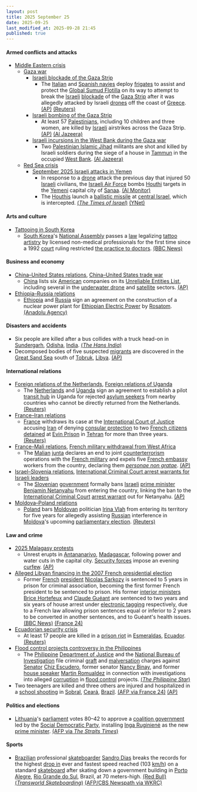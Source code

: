 ```yaml
---
layout: post
title: 2025 September 25
date: 2025-09-25
last_modified_at: 2025-09-28 21:45
published: true
---
```



#### Armed conflicts and attacks

* [Middle Eastern crisis](https://en.wikipedia.org/wiki/Middle_Eastern_crisis_%282023-present%29 "Middle Eastern crisis (2023-present)")
  * [Gaza war](https://en.wikipedia.org/wiki/Gaza_war "Gaza war")
    * [Israeli blockade of the Gaza Strip](https://en.wikipedia.org/wiki/Israeli_blockade_of_the_Gaza_Strip "Israeli blockade of the Gaza Strip")
      * The [Italian](https://en.wikipedia.org/wiki/Italian_Navy "Italian Navy") and [Spanish navies](https://en.wikipedia.org/wiki/Spanish_Navy "Spanish Navy") deploy [frigates](https://en.wikipedia.org/wiki/Frigate "Frigate") to assist and protect the [Global Sumud Flotilla](https://en.wikipedia.org/wiki/Global_Sumud_Flotilla "Global Sumud Flotilla") on its way to attempt to break the [Israeli](https://en.wikipedia.org/wiki/Israeli_Defence_Forces "Israeli Defence Forces") [blockade](https://en.wikipedia.org/wiki/Blockade "Blockade") of the [Gaza Strip](https://en.wikipedia.org/wiki/Gaza_Strip "Gaza Strip") after it was allegedly attacked by Israeli [drones](https://en.wikipedia.org/wiki/Drone_warfare "Drone warfare") off the coast of [Greece](https://en.wikipedia.org/wiki/Greece "Greece"). [(AP)](https://apnews.com/article/israel-palestinians-gaza-flotilla-activists-5e7e0e22b2813f00a0b907fae84f9284) [(Reuters)](https://www.reuters.com/world/middle-east/italy-sends-second-navy-ship-escort-gaza-aid-flotilla-2025-09-25/)
    * [Israeli bombing of the Gaza Strip](https://en.wikipedia.org/wiki/Israeli_bombing_of_the_Gaza_Strip "Israeli bombing of the Gaza Strip")
      * At least 57 [Palestinians](https://en.wikipedia.org/wiki/Palestinians "Palestinians"), including 10 children and three women, are killed by [Israeli](https://en.wikipedia.org/wiki/Israel "Israel") airstrikes across the Gaza Strip. [(AP)](https://apnews.com/article/israel-palestinians-hamas-war-news-unga-macron-09-25-2025-a92c883b97b73a2d81e064c9d12589f1) [(Al Jazeera)](https://www.aljazeera.com/news/liveblog/2025/9/25/live-israel-bombs-family-home-in-gaza-with-children-among-11-killed)
    * [Israeli incursions in the West Bank during the Gaza war](https://en.wikipedia.org/wiki/Israeli_incursions_in_the_West_Bank_during_the_Gaza_war "Israeli incursions in the West Bank during the Gaza war")
      * Two [Palestinian Islamic Jihad](https://en.wikipedia.org/wiki/Palestinian_Islamic_Jihad "Palestinian Islamic Jihad") militants are shot and killed by Israeli soldiers during the siege of a house in [Tammun](https://en.wikipedia.org/wiki/Tammun "Tammun") in the occupied [West Bank](https://en.wikipedia.org/wiki/West_Bank "West Bank"). [(Al Jazeera)](https://www.aljazeera.com/news/liveblog/2025/9/25/live-israel-bombs-family-home-in-gaza-with-children-among-11-killed?update=3981285)
  * [Red Sea crisis](https://en.wikipedia.org/wiki/Red_Sea_crisis "Red Sea crisis")
    * [September 2025 Israeli attacks in Yemen](https://en.wikipedia.org/wiki/September_2025_Israeli_attacks_in_Yemen "September 2025 Israeli attacks in Yemen")
      * In response to a [drone](https://en.wikipedia.org/wiki/Drone_warfare "Drone warfare") attack the previous day that injured 50 [Israeli](https://en.wikipedia.org/wiki/Israelis "Israelis") civilians, the [Israeli Air Force](https://en.wikipedia.org/wiki/Israeli_Air_Force "Israeli Air Force") bombs [Houthi](https://en.wikipedia.org/wiki/Houthis "Houthis") targets in the [Yemeni](https://en.wikipedia.org/wiki/Yemen "Yemen") capital city of [Sanaa](https://en.wikipedia.org/wiki/Sanaa "Sanaa"). [(Al Monitor)](https://www.al-monitor.com/originals/2025/09/israel-strikes-yemens-sanaa-day-after-eilat-drone-attack-houthi-run-tv-says)
      * The [Houthis](https://en.wikipedia.org/wiki/Houthis "Houthis") launch a [ballistic missile](https://en.wikipedia.org/wiki/Ballistic_missile "Ballistic missile") at [central Israel](https://en.wikipedia.org/wiki/Central_Israel "Central Israel"), which is intercepted. [(*The Times of Israel*)](https://www.timesofisrael.com/liveblog_entry/idf-says-houthi-missile-intercepted-no-reports-of-injuries-or-damage/) [(YNet)](https://www.ynetnews.com/article/h17rszq2xx)

#### Arts and culture

* [Tattooing in South Korea](https://en.wikipedia.org/wiki/Tattooing_in_South_Korea "Tattooing in South Korea")
  * [South Korea](https://en.wikipedia.org/wiki/South_Korea "South Korea")'s [National Assembly](https://en.wikipedia.org/wiki/National_Assembly_%28South_Korea%29 "National Assembly (South Korea)") passes a [law](https://en.wikipedia.org/wiki/Law_of_South_Korea "Law of South Korea") legalizing [tattoo artistry](https://en.wikipedia.org/wiki/Tattoo_artist "Tattoo artist") by licensed non-medical professionals for the first time since a 1992 [court](https://en.wikipedia.org/wiki/Supreme_Court_of_Korea "Supreme Court of Korea") ruling restricted [the practice to doctors](https://en.wikipedia.org/wiki/Medical_tattoo "Medical tattoo"). [(BBC News)](https://www.bbc.com/news/articles/cp8jz0vrrp4o)

#### Business and economy

* [China–United States relations](https://en.wikipedia.org/wiki/China%E2%80%93United_States_relations "China–United States relations"), [China–United States trade war](https://en.wikipedia.org/wiki/China%E2%80%93United_States_trade_war "China–United States trade war")
  * [China](https://en.wikipedia.org/wiki/China "China") lists six [American](https://en.wikipedia.org/wiki/United_States "United States") companies on its [Unreliable Entities List](https://en.wikipedia.org/wiki/Unreliable_Entities_List "Unreliable Entities List"), including several in the [underwater drone](https://en.wikipedia.org/wiki/Unmanned_underwater_vehicle "Unmanned underwater vehicle") and [satellite](https://en.wikipedia.org/wiki/Space_industry "Space industry") sectors. [(AP)](https://apnews.com/article/china-us-trade-sanctions-a76e4e0890e126dd77d56dc4b17dddbe)
* [Ethiopia–Russia relations](https://en.wikipedia.org/wiki/Ethiopia%E2%80%93Russia_relations "Ethiopia–Russia relations")
  * [Ethiopia](https://en.wikipedia.org/wiki/Ethiopia "Ethiopia") and [Russia](https://en.wikipedia.org/wiki/Russia "Russia") sign an agreement on the construction of a nuclear power plant for [Ethiopian Electric Power](https://en.wikipedia.org/wiki/Ethiopian_Electric_Power "Ethiopian Electric Power") by [Rosatom](https://en.wikipedia.org/wiki/Rosatom "Rosatom"). [(Anadolu Agency)](https://www.aa.com.tr/en/world/russia-ethiopia-sign-action-plan-on-nuclear-power-project/3699303)

#### Disasters and accidents

* Six people are killed after a bus collides with a truck head-on in [Sundergarh](https://en.wikipedia.org/wiki/Sundergarh "Sundergarh"), [Odisha](https://en.wikipedia.org/wiki/Odisha "Odisha"), [India](https://en.wikipedia.org/wiki/India "India"). [(*The Hans India*)](https://www.thehansindia.com/news/national/six-die-in-bus-truck-crash-in-sundargarh-1009674)
* Decomposed bodies of five suspected [migrants](https://en.wikipedia.org/wiki/Mediterranean_Sea_migrant_smuggling "Mediterranean Sea migrant smuggling") are discovered in the [Great Sand Sea](https://en.wikipedia.org/wiki/Great_Sand_Sea "Great Sand Sea") south of [Tobruk](https://en.wikipedia.org/wiki/Tobruk "Tobruk"), [Libya](https://en.wikipedia.org/wiki/Libya "Libya"). [(AP)](https://apnews.com/article/libya-migrant-desert-death-remains-1279b00dc52a0dc509e3c78b03af942b)

#### International relations

* [Foreign relations of the Netherlands](https://en.wikipedia.org/wiki/Foreign_relations_of_the_Netherlands "Foreign relations of the Netherlands"), [Foreign relations of Uganda](https://en.wikipedia.org/wiki/Foreign_relations_of_Uganda "Foreign relations of Uganda")
  * The [Netherlands](https://en.wikipedia.org/wiki/Netherlands "Netherlands") and [Uganda](https://en.wikipedia.org/wiki/Uganda "Uganda") sign an agreement to establish a pilot [transit hub](https://en.wikipedia.org/wiki/Transit_hub "Transit hub") in Uganda for rejected [asylum seekers](https://en.wikipedia.org/wiki/Asylum_seeker "Asylum seeker") from nearby countries who cannot be directly returned from the Netherlands. [(Reuters)](https://www.reuters.com/world/africa/netherlands-uganda-sign-letter-intent-return-hub-deal-rejected-asylum-seekers-2025-09-25/)
* [France–Iran relations](https://en.wikipedia.org/wiki/France%E2%80%93Iran_relations "France–Iran relations")
  * [France](https://en.wikipedia.org/wiki/France "France") withdraws its case at the [International Court of Justice](https://en.wikipedia.org/wiki/International_Court_of_Justice "International Court of Justice") accusing [Iran](https://en.wikipedia.org/wiki/Iran "Iran") of denying [consular protection](https://en.wikipedia.org/wiki/Consular_protection "Consular protection") to two [French citizens](https://en.wikipedia.org/wiki/French_people "French people") [detained](https://en.wikipedia.org/wiki/List_of_foreign_nationals_detained_in_Iran "List of foreign nationals detained in Iran") at [Evin Prison](https://en.wikipedia.org/wiki/Evin_Prison "Evin Prison") in [Tehran](https://en.wikipedia.org/wiki/Tehran "Tehran") for more than three years. [(Reuters)](https://www.reuters.com/world/middle-east/france-drops-world-court-case-against-iran-over-detained-citizens-2025-09-25/)
* [France–Mali relations](https://en.wikipedia.org/wiki/France%E2%80%93Mali_relations "France–Mali relations"), [French military withdrawal from West Africa](https://en.wikipedia.org/wiki/French_military_withdrawal_from_West_Africa_%282022%E2%80%93present%29 "French military withdrawal from West Africa (2022–present)")
  * The [Malian](https://en.wikipedia.org/wiki/Mali "Mali") [junta](https://en.wikipedia.org/wiki/Government_of_Mali "Government of Mali") declares an end to joint [counterterrorism](https://en.wikipedia.org/wiki/Counterterrorism "Counterterrorism") operations with the [French military](https://en.wikipedia.org/wiki/French_military "French military") and expels five [French embassy](https://en.wikipedia.org/wiki/Diplomatic_missions_of_France "Diplomatic missions of France") workers from the country, declaring them *[personae non gratae](https://en.wikipedia.org/wiki/Persona_non_grata "Persona non grata")*. [(AP)](https://apnews.com/article/mali-france-intelligence-services-diplomacy-embassy-d5540b8380dc37eb40699cbf61f66ec0)
* [Israel–Slovenia relations](https://en.wikipedia.org/wiki/Israel%E2%80%93Slovenia_relations "Israel–Slovenia relations"), [International Criminal Court arrest warrants for Israeli leaders](https://en.wikipedia.org/wiki/International_Criminal_Court_arrest_warrants_for_Israeli_leaders "International Criminal Court arrest warrants for Israeli leaders")
  * The [Slovenian](https://en.wikipedia.org/wiki/Slovenia "Slovenia") [government](https://en.wikipedia.org/wiki/Government_of_Slovenia "Government of Slovenia") formally bans [Israeli](https://en.wikipedia.org/wiki/Israel "Israel") [prime minister](https://en.wikipedia.org/wiki/Prime_Minister_of_Israel "Prime Minister of Israel") [Benjamin Netanyahu](https://en.wikipedia.org/wiki/Benjamin_Netanyahu "Benjamin Netanyahu") from entering the country, linking the ban to the [International Criminal Court](https://en.wikipedia.org/wiki/International_Criminal_Court "International Criminal Court") [arrest warrant](https://en.wikipedia.org/wiki/Arrest_warrant "Arrest warrant") out for Netanyahu. [(AP)](https://apnews.com/article/slovenia-israel-travel-ban-benjamin-32f77e2f2657fbfd82af7a2b632f2cc0)
* [Moldova–Poland relations](https://en.wikipedia.org/wiki/Moldova%E2%80%93Poland_relations "Moldova–Poland relations")
  * [Poland](https://en.wikipedia.org/wiki/Poland "Poland") bars [Moldovan](https://en.wikipedia.org/wiki/Moldovans "Moldovans") politician [Irina Vlah](https://en.wikipedia.org/wiki/Irina_Vlah "Irina Vlah") from entering its territory for five years for allegedly assisting [Russian](https://en.wikipedia.org/wiki/Russia "Russia") interference in [Moldova](https://en.wikipedia.org/wiki/Moldova "Moldova")'s upcoming [parliamentary election](https://en.wikipedia.org/wiki/2025_Moldovan_parliamentary_election "2025 Moldovan parliamentary election"). [(Reuters)](https://www.reuters.com/world/poland-bans-pro-russian-moldovan-politician-irina-vlah-territory-2025-09-25/)

#### Law and crime

* [2025 Malagasy protests](https://en.wikipedia.org/wiki/2025_Malagasy_protests "2025 Malagasy protests")
  * Unrest erupts in [Antananarivo](https://en.wikipedia.org/wiki/Antananarivo "Antananarivo"), [Madagascar](https://en.wikipedia.org/wiki/Madagascar "Madagascar"), following power and water cuts in the capital city. [Security forces](https://en.wikipedia.org/wiki/Law_enforcement_in_Madagascar "Law enforcement in Madagascar") impose an evening [curfew](https://en.wikipedia.org/wiki/Curfew "Curfew"). [(AP)](https://apnews.com/article/madagascar-protests-curfew-electricity-water-0225f744e674220649fc5a0520cdfcfd)
* [Alleged Libyan financing in the 2007 French presidential election](https://en.wikipedia.org/wiki/Alleged_Libyan_financing_in_the_2007_French_presidential_election "Alleged Libyan financing in the 2007 French presidential election")
  * Former [French](https://en.wikipedia.org/wiki/France "France") [president](https://en.wikipedia.org/wiki/President_of_France "President of France") [Nicolas Sarkozy](https://en.wikipedia.org/wiki/Nicolas_Sarkozy "Nicolas Sarkozy") is sentenced to 5 years in prison for criminal association, becoming the first former French president to be sentenced to prison. His former [interior ministers](https://en.wikipedia.org/wiki/Minister_of_the_Interior_%28France%29 "Minister of the Interior (France)") [Brice Hortefeux](https://en.wikipedia.org/wiki/Brice_Hortefeux "Brice Hortefeux") and [Claude Guéant](https://en.wikipedia.org/wiki/Claude_Gu%C3%A9ant "Claude Guéant") are sentenced to two years and six years of house arrest under [electronic tagging](https://en.wikipedia.org/wiki/Electronic_tagging "Electronic tagging") respectively, due to a French law allowing prison sentences equal or inferior to 2 years to be converted in another sentences, and to Guéant's health issues. [(BBC News)](https://www.bbc.com/news/articles/cp98kepmj9lo) [(France 24)](https://www.france24.com/en/live-news/20250925-france-s-sarkozy-set-to-learn-fate-in-libya-case)
* [Ecuadorian security crisis](https://en.wikipedia.org/wiki/Ecuadorian_security_crisis "Ecuadorian security crisis")
  * At least 17 people are killed in a [prison riot](https://en.wikipedia.org/wiki/Prison_riot "Prison riot") in [Esmeraldas](https://en.wikipedia.org/wiki/Esmeraldas%2C_Ecuador "Esmeraldas, Ecuador"), [Ecuador](https://en.wikipedia.org/wiki/Ecuador "Ecuador"). [(Reuters)](https://www.reuters.com/world/americas/ecuador-prison-riot-leaves-least-17-dead-2025-09-25/)
* [Flood control projects controversy in the Philippines](https://en.wikipedia.org/wiki/Flood_control_projects_controversy_in_the_Philippines "Flood control projects controversy in the Philippines")
  * The [Philippine](https://en.wikipedia.org/wiki/Philippine "Philippine") [Department of Justice](https://en.wikipedia.org/wiki/Department_of_Justice_%28Philippines%29 "Department of Justice (Philippines)") and the [National Bureau of Investigation](https://en.wikipedia.org/wiki/National_Bureau_of_Investigation_%28Philippines%29 "National Bureau of Investigation (Philippines)") file criminal [graft](https://en.wikipedia.org/wiki/Graft_%28politics%29 "Graft (politics)") and [malversation](https://en.wikipedia.org/wiki/Malversation "Malversation") charges against [Senator](https://en.wikipedia.org/wiki/Senate_of_the_Philippines "Senate of the Philippines") [Chiz Escudero](https://en.wikipedia.org/wiki/Chiz_Escudero "Chiz Escudero"), former senator [Nancy Binay](https://en.wikipedia.org/wiki/Nancy_Binay "Nancy Binay"), and former [house speaker](https://en.wikipedia.org/wiki/Speaker_of_the_House_of_Representatives_of_the_Philippines "Speaker of the House of Representatives of the Philippines") [Martin Romualdez](https://en.wikipedia.org/wiki/Martin_Romualdez "Martin Romualdez") in connection with investigations into alleged [corruption](https://en.wikipedia.org/wiki/Corruption_in_the_Philippines "Corruption in the Philippines") in [flood control](https://en.wikipedia.org/wiki/Flood_control "Flood control") projects. [(*The Philippine Star*)](https://www.philstar.com/headlines/2025/09/25/2475386/nbi-seeks-malversation-raps-escudero-binay-romualdez)
* Two teenagers are killed and three others are injured and hospitalized in a [school shooting](https://en.wikipedia.org/wiki/School_shooting "School shooting") in [Sobral](https://en.wikipedia.org/wiki/Sobral%2C_Cear%C3%A1 "Sobral, Ceará"), [Ceará](https://en.wikipedia.org/wiki/Cear%C3%A1 "Ceará"), [Brazil](https://en.wikipedia.org/wiki/Brazil "Brazil"). [(AFP via France 24)](https://www.france24.com/en/live-news/20250925-two-teens-killed-in-shooting-at-brazil-school) [(AP)](https://apnews.com/article/brazil-school-fatal-shooting-ceara-sobral-49424502f7b84fc7ceba27ef93e5754a)

#### Politics and elections

* [Lithuania](https://en.wikipedia.org/wiki/Lithuania "Lithuania")'s [parliament](https://en.wikipedia.org/wiki/Seimas "Seimas") votes 80–42 to approve a [coalition government](https://en.wikipedia.org/wiki/Coalition_government "Coalition government") led by the [Social Democratic Party](https://en.wikipedia.org/wiki/Social_Democratic_Party_of_Lithuania "Social Democratic Party of Lithuania"), installing [Inga Ruginienė](https://en.wikipedia.org/wiki/Inga_Ruginien%C4%97 "Inga Ruginienė") as the new [prime minister](https://en.wikipedia.org/wiki/Prime_Minister_of_Lithuania "Prime Minister of Lithuania"). [(AFP via *The Straits Times*)](https://www.straitstimes.com/world/europe/lithuania-appoints-pro-ukraine-government)

#### Sports

* [Brazilian](https://en.wikipedia.org/wiki/Brazil "Brazil") professional [skateboarder](https://en.wikipedia.org/wiki/Skateboarding "Skateboarding") [Sandro Dias](https://en.wikipedia.org/wiki/Sandro_Dias "Sandro Dias") breaks the records for the highest [drop in](https://en.wikipedia.org/wiki/Dropping_in "Dropping in") ever and fastest speed reached (103 [km/h](https://en.wikipedia.org/wiki/Kilometers_per_hour "Kilometers per hour")) on a standard [skateboard](https://en.wikipedia.org/wiki/Skateboard "Skateboard") after skating down a government building in [Porto Alegre](https://en.wikipedia.org/wiki/Porto_Alegre "Porto Alegre"), [Rio Grande do Sul](https://en.wikipedia.org/wiki/Rio_Grande_do_Sul "Rio Grande do Sul"), Brazil, at 70 meters-high. [(Red Bull)](https://www.youtube.com/live/bZHZNsqNLzk?si=vDXH_DjhJqHK6Wol) [(*Transworld Skateboarding*)](https://www.skateboarding.com/news/sandro-dias-breaks-2-world-records-on-the-worlds-biggest-ramp) [(AFP/CBS Newspath via WKRC)](https://local12.com/news/nation-world/centro-administrativo-fernando-ferrari-red-bull-sandro-dias-pro-skateboarder-sets-2-world-records-with-daring-stunt-hits-64-mph-on-descent-prada-possibility-dream-sports-tony-hawk-pro-tagging-cincinnati-seventy-meter-drop-stunt-dangerous-human-interest)
